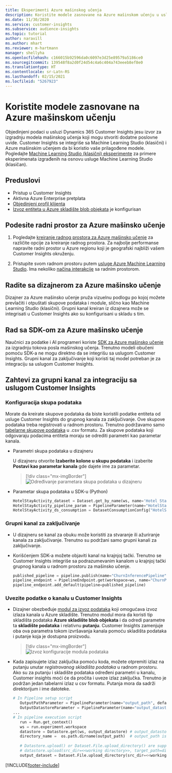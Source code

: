 ```yaml
---
title: Eksperimenti Azure mašinskog učenja
description: Koristite modele zasnovane na Azure mašinskom učenju u usluzi Dynamics 365 Customer Insights.
ms.date: 11/30/2020
ms.service: customer-insights
ms.subservice: audience-insights
ms.topic: tutorial
author: naravill
ms.author: mhart
ms.reviewer: m-hartmann
manager: shellyha
ms.openlocfilehash: c166015b92596da0c6097e3d25e89579a5186ce0
ms.sourcegitcommit: 139548f8a2d0f24d54c4a6c404a743eeeb8ef8e0
ms.translationtype: HT
ms.contentlocale: sr-Latn-RS
ms.lasthandoff: 02/15/2021
ms.locfileid: "5267923"
---
```

# <a name="use-azure-machine-learning-based-models"></a>Koristite modele zasnovane na Azure mašinskom učenju

Objedinjeni podaci u usluzi Dynamics 365 Customer Insights jesu izvor za izgradnju modela mašinskog učenja koji mogu stvoriti dodatne poslovne uvide. Customer Insights se integriše sa Machine Learning Studio (klasični) i Azure mašinskim učenjem da bi koristio vaše prilagođene modele. Pogledajte [Machine Learning Studio (klasični) eksperimente](machine-learning-studio-experiments.md) za primere eksperimenata izgrađenih na osnovu usluge Machine Learning Studio (klasičan). 

## <a name="prerequisites"></a>Preduslovi

- Pristup u Customer Insights
- Aktivna Azure Enterprise pretplata
- [Objedinjeni profil klijenta](data-unification.md)
- [Izvoz entiteta u Azure skladište blob objekata](export-azure-blob-storage.md) je konfigurisan

## <a name="set-up-azure-machine-learning-workspace"></a>Podesite radni prostor za Azure mašinsko učenje

1. Pogledajte [kreiranje radnog prostora za Azure mašinsko učenje](https://docs.microsoft.com/azure/machine-learning/concept-workspace#-create-a-workspace) za različite opcije za kreiranje radnog prostora. Za najbolje performanse napravite radni prostor u Azure regionu koji je geografski najbliži vašem Customer Insights okruženju.

1. Pristupite svom radnom prostoru putem [usluge Azure Machine Learning Studio](https://ml.azure.com/). Ima nekoliko [načina interakcije](https://docs.microsoft.com/azure/machine-learning/concept-workspace#tools-for-workspace-interaction) sa radnim prostorom.

## <a name="work-with-azure-machine-learning-designer"></a>Radite sa dizajnerom za Azure mašinsko učenje

Dizajner za Azure mašinsko učenje pruža vizuelnu podlogu po kojoj možete prevlačiti i otpuštati skupove podataka i module, slično kao Machine Learning Studio (klasični). Grupni kanal kreiran iz dizajnera može se integrisati u Customer Insights ako su konfigurisani u skladu s tim. 
   
## <a name="working-with-azure-machine-learning-sdk"></a>Rad sa SDK-om za Azure mašinsko učenje

Naučnici za podatke i AI programeri koriste [SDK za Azure mašinsko učenje](https://docs.microsoft.com/python/api/overview/azure/ml/?view=azure-ml-py&preserve-view=true) za izgradnju tokova posla mašinskog učenja. Trenutno modeli obučeni pomoću SDK-a ne mogu direktno da se integrišu sa uslugom Customer Insights. Grupni kanal za zaključivanje koji koristi taj model potreban je za integraciju sa uslugom Customer Insights.

## <a name="batch-pipeline-requirements-to-integrate-with-customer-insights"></a>Zahtevi za grupni kanal za integraciju sa uslugom Customer Insights

### <a name="dataset-configuration"></a>Konfiguracija skupa podataka

Morate da kreirate skupove podataka da biste koristili podatke entiteta od usluge Customer Insights do grupnog kanala za zaključivanje. Ove skupove podataka treba registrovati u radnom prostoru. Trenutno podržavamo samo [tabelarne skupove podataka](https://docs.microsoft.com/azure/machine-learning/how-to-create-register-datasets#tabulardataset) u .csv formatu. Za skupove podataka koji odgovaraju podacima entiteta moraju se odrediti parametri kao parametar kanala.
   
* Parametri skupa podataka u dizajneru
   
     U dizajneru otvorite **Izaberite kolone u skupu podataka** i izaberite **Postavi kao parametar kanala** gde dajete ime za parametar.

     > [!div class="mx-imgBorder"]
     > ![Određivanje parametara skupa podataka u dizajneru](media/intelligence-designer-dataset-parameters.png "Određivanje parametara skupa podataka u dizajneru")
   
* Parametar skupa podataka u SDK-u (Python)
   
   ```python
   HotelStayActivity_dataset = Dataset.get_by_name(ws, name='Hotel Stay Activity Data')
   HotelStayActivity_pipeline_param = PipelineParameter(name="HotelStayActivity_pipeline_param", default_value=HotelStayActivity_dataset)
   HotelStayActivity_ds_consumption = DatasetConsumptionConfig("HotelStayActivity_dataset", HotelStayActivity_pipeline_param)
   ```

### <a name="batch-inference-pipeline"></a>Grupni kanal za zaključivanje
  
* U dizajneru se kanal za obuku može koristiti za stvaranje ili ažuriranje kanala za zaključivanje. Trenutno su podržani samo grupni kanali za zaključivanje.

* Korišćenjem SDK-a možete objaviti kanal na krajnjoj tački. Trenutno se Customer Insights integriše sa podrazumevanim kanalom u krajnjoj tački grupnog kanala u radnom prostoru za mašinsko učenje.
   
   ```python
   published_pipeline = pipeline.publish(name="ChurnInferencePipeline", description="Published Churn Inference pipeline")
   pipeline_endpoint = PipelineEndpoint.get(workspace=ws, name="ChurnPipelineEndpoint") 
   pipeline_endpoint.add_default(pipeline=published_pipeline)
   ```

### <a name="import-pipeline-data-into-customer-insights"></a>Uvezite podatke o kanalu u Customer Insights

* Dizajner obezbeđuje [modul za izvoz podataka](https://docs.microsoft.com/azure/machine-learning/algorithm-module-reference/export-data) koji omogućava izvoz izlaza kanala u Azure skladište. Trenutno modul mora da koristi tip skladišta podataka **Azure skladište blob objekata** i da odredi parametre ta **skladište podataka** i relativnu **putanju**. Customer Insights zamenjuje oba ova parametra tokom izvršavanja kanala pomoću skladišta podataka i putanje koja je dostupna proizvodu.
   > [!div class="mx-imgBorder"]
   > ![Izvoz konfiguracije modula podataka](media/intelligence-designer-importdata.png "Izvoz konfiguracije modula podataka")
   
* Kada zapisujete izlaz zaključka pomoću koda, možete otpremiti izlaz na putanju unutar *registrovanog skladišta podataka* u radnom prostoru. Ako su za putanju i skladište podataka određeni parametri u kanalu, Customer insights moći će da pročita i uveze izlaz zaključka. Trenutno je podržan jedan tabelarni izlaz u csv formatu. Putanja mora da sadrži direktorijum i ime datoteke.

   ```python
   # In Pipeline setup script
      OutputPathParameter = PipelineParameter(name="output_path", default_value="HotelChurnOutput/HotelChurnOutput.csv")
      OutputDatastoreParameter = PipelineParameter(name="output_datastore", default_value="workspaceblobstore")
   ...
   # In pipeline execution script
      run = Run.get_context()
      ws = run.experiment.workspace
      datastore = Datastore.get(ws, output_datastore) # output_datastore is parameterized
      directory_name =  os.path.dirname(output_path)  # output_path is parameterized.
      
      # Datastore.upload() or Dataset.File.upload_directory() are supported methods to uplaod the data
      # datastore.upload(src_dir=<<working directory>>, target_path=directory_name, overwrite=False, show_progress=True)
      output_dataset = Dataset.File.upload_directory(src_dir=<<working directory>>, target = (datastore, directory_name)) # Remove trailing "/" from directory_name
   ```


[!INCLUDE[footer-include](../includes/footer-banner.md)]